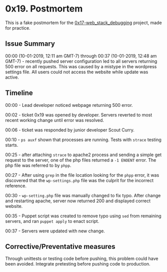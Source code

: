 # 0x19. Postmortem
This is a fake postmortem for the [0x17-web_stack_debugging](https://github.com/scurry222/holberton-system_engineering-devops/tree/master/0x17-web_stack_debugging_3) project, made for practice. 

## Issue Summary 
00:00 (10-01-2019, 12:11 am GMT-7) through 00:37 (10-01-2019, 12:48 am GMT-7) -  recently pushed server configuration led to all servers returning 500 error on all requests. This was caused by a mistype in the wordpress settings file. All users could not access the website while update was active.

## Timeline
00:00 - Lead developer noticed webpage returning 500 error.

00:02 - ticket 0x19 was opened by developer. Servers reverted to most recent working change until error was resolved.

00:06 - ticket was responded by junior developer Scout Curry.

00:10 - `ps auxf` shown that processes are running. Tests with `strace` testing starts.

00:25 - after attaching `strace` to apache2 process and sending a simple get request to the server, one of the php files returned a `-1 ENOENT` error. The php file was referred to by `phpp`.

00:27 -  After using `grep` in the file location looking for the `phpp` error, it was discovered that the `wp-settings.php` file was the culprit for the incorrect reference.

00:30 - `wp-setting.php` file was manually changed to fix typo. After change and restarting apache, server now returned 200 and displayed correct website.

00:35 - Puppet script was created to remove typo using `sed` from remaining servers, and ran `puppet apply` to enact script.

00:37 - Servers were updated with new change.

## Corrective/Preventative measures
Through unittests or testing code before pushing, this problem could have been avoided. Integrate pretesting before pushing code to production.

